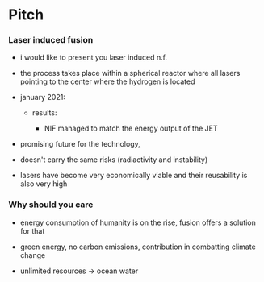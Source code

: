 # Pitch

### Laser induced fusion

- i would like to present you laser induced n.f.

- the process takes place within a spherical reactor where all lasers pointing to the center where the hydrogen is located

- january 2021:

  - results:

    - NIF managed to match the energy output of the JET

- promising future for the technology,

- doesn't carry the same risks (radiactivity and instability)

- lasers have become very economically viable and their reusability is also very high

### Why should you care

- energy consumption of humanity is on the rise, fusion offers a solution for that

- green energy, no carbon emissions, contribution in combatting climate change

- unlimited resources -> ocean water
